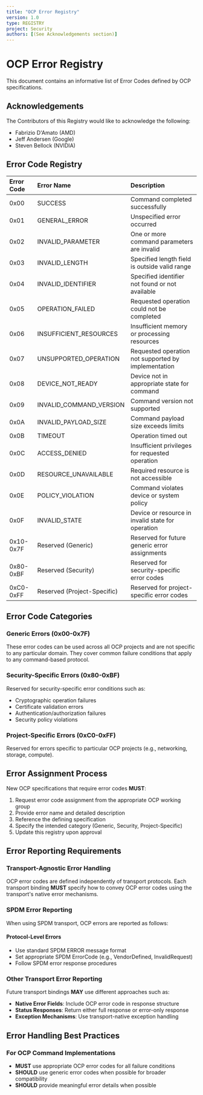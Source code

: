 ```yaml
---
title: "OCP Error Registry"
version: 1.0
type: REGISTRY
project: Security
authors: [(See Acknowledgements section)]
---
```


# OCP Error Registry

This document contains an informative list of Error Codes defined by OCP specifications.

## Acknowledgements

The Contributors of this Registry would like to acknowledge the following:

- Fabrizio D'Amato (AMD)
- Jeff Andersen (Google)
- Steven Bellock (NVIDIA)

## Error Code Registry

| Error Code | Error Name                    | Description                                           |
| :--------- | :---------------------------- | :---------------------------------------------------- |
| 0x00       | SUCCESS                       | Command completed successfully                        |
| 0x01       | GENERAL_ERROR                 | Unspecified error occurred                            |
| 0x02       | INVALID_PARAMETER             | One or more command parameters are invalid            |
| 0x03       | INVALID_LENGTH                | Specified length field is outside valid range         | 
| 0x04       | INVALID_IDENTIFIER            | Specified identifier not found or not available       |
| 0x05       | OPERATION_FAILED              | Requested operation could not be completed            |
| 0x06       | INSUFFICIENT_RESOURCES        | Insufficient memory or processing resources           |
| 0x07       | UNSUPPORTED_OPERATION         | Requested operation not supported by implementation   |
| 0x08       | DEVICE_NOT_READY              | Device not in appropriate state for command           |
| 0x09       | INVALID_COMMAND_VERSION       | Command version not supported                         |
| 0x0A       | INVALID_PAYLOAD_SIZE          | Command payload size exceeds limits                   |
| 0x0B       | TIMEOUT                       | Operation timed out                                   |
| 0x0C       | ACCESS_DENIED                 | Insufficient privileges for requested operation       |
| 0x0D       | RESOURCE_UNAVAILABLE          | Required resource is not accessible                   |
| 0x0E       | POLICY_VIOLATION              | Command violates device or system policy              |
| 0x0F       | INVALID_STATE                 | Device or resource in invalid state for operation     |
| 0x10-0x7F  | Reserved (Generic)            | Reserved for future generic error assignments         |
| 0x80-0xBF  | Reserved (Security)           | Reserved for security-specific error codes            |
| 0xC0-0xFF  | Reserved (Project-Specific)   | Reserved for project-specific error codes             |

## Error Code Categories

### Generic Errors (0x00-0x7F)
These error codes can be used across all OCP projects and are not specific to any particular domain. They cover common failure conditions that apply to any command-based protocol.

### Security-Specific Errors (0x80-0xBF)
Reserved for security-specific error conditions such as:
- Cryptographic operation failures
- Certificate validation errors
- Authentication/authorization failures
- Security policy violations

### Project-Specific Errors (0xC0-0xFF)
Reserved for errors specific to particular OCP projects (e.g., networking, storage, compute).

## Error Assignment Process

New OCP specifications that require error codes **MUST**:

1. Request error code assignment from the appropriate OCP working group
2. Provide error name and detailed description
3. Reference the defining specification
4. Specify the intended category (Generic, Security, Project-Specific)
5. Update this registry upon approval

## Error Reporting Requirements

### Transport-Agnostic Error Handling

OCP error codes are defined independently of transport protocols. Each transport binding **MUST** specify how to convey OCP error codes using the transport's native error mechanisms.

### SPDM Error Reporting

When using SPDM transport, OCP errors are reported as follows:

#### Protocol-Level Errors
- Use standard SPDM ERROR message format
- Set appropriate SPDM ErrorCode (e.g., VendorDefined, InvalidRequest)
- Follow SPDM error response procedures

### Other Transport Error Reporting

Future transport bindings **MAY** use different approaches such as:
- **Native Error Fields**: Include OCP error code in response structure
- **Status Responses**: Return either full response or error-only response
- **Exception Mechanisms**: Use transport-native exception handling

## Error Handling Best Practices

### For OCP Command Implementations
- **MUST** use appropriate OCP error codes for all failure conditions
- **SHOULD** use generic error codes when possible for broader compatibility
- **SHOULD** provide meaningful error details when possible